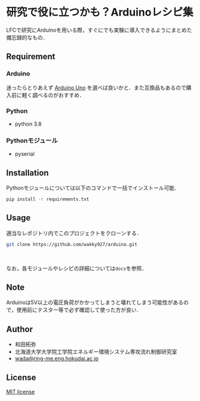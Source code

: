 # 研究で役に立つかも？Arduinoレシピ集

LFCで研究にArduinoを用いる際，すぐにでも実験に導入できるようにまとめた備忘録的なもの．

## Requirement

### Arduino

迷ったらとりあえず [Arduino Uno](https://store-usa.arduino.cc/collections/boards/products/arduino-uno-rev3) を選べば良いかと．また互換品もあるので購入前に軽く調べるのがおすすめ．

### Python

* python 3.8

### Pythonモジュール

* pyserial

## Installation

Pythonモジュールについては以下のコマンドで一括でインストール可能．

```bash
pip install -r requirements.txt
```

## Usage

適当なレポジトリ内でこのプロジェクトをクローンする．

```bash
git clone https://github.com/wakky927/arduino.git
```

<br>

なお，各モジュールやレシピの詳細については`docs`を参照．

## Note

Arduinoは5V以上の電圧負荷がかかってしまうと壊れてしまう可能性があるので，使用前にテスター等で必ず確認して使った方が良い．

## Author

* 和田拓弥
* 北海道大学大学院工学院エネルギー環境システム専攻流れ制御研究室
* wada@ring-me.eng.hokudai.ac.jp

## License

[MIT license](https://en.wikipedia.org/wiki/MIT_License)
